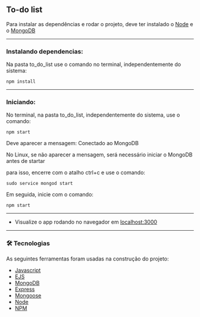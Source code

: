 <h2>To-do list</h2>

Para instalar as dependências e rodar o projeto, deve ter instalado o [Node](https://nodejs.org/en/) e o [MongoDB](https://www.mongodb.com/)

<hr>

<h3>Instalando dependencias:</h3>
  <p>Na pasta to_do_list use o comando no terminal, independentemente do sistema:</p>

  ```
  npm install
  ```

<hr>

<h3>Iniciando:</h3>
  <p>No terminal, na pasta to_do_list, independentemente do sistema, use o comando:</p>

  ```
  npm start
  ```
  
  <p>Deve aparecer a mensagem: Conectado ao MongoDB </p>
  <p>No Linux, se não aparecer a mensagem, será necessário iniciar o MongoDB antes de startar</p>
  <p>para isso, encerre com o atalho ctrl+c e use o comando:</p>
  
  ```
  sudo service mongod start
  ```

  <p>Em seguida, inicie com o comando:</p>

  ```
  npm start
  ```

<hr>
  
- Visualize o app rodando no navegador em [localhost:3000](http://localhost:3000/)

<hr>

### 🛠 Tecnologias

<p>As seguintes ferramentas foram usadas na construção do projeto:</p>

- [Javascript](https://developer.mozilla.org/pt-BR/docs/Web/JavaScript)
- [EJS](https://ejs.co/)
- [MongoDB](https://www.mongodb.com/)
- [Express](https://expressjs.com/pt-br/)
- [Mongoose](https://mongoosejs.com/)
- [Node](https://nodejs.org/en/)
- [NPM](https://www.npmjs.com/)